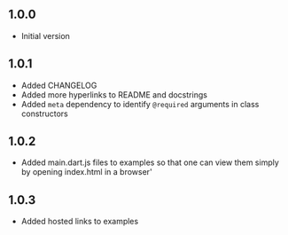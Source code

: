 ## 1.0.0

- Initial version

## 1.0.1

- Added CHANGELOG
- Added more hyperlinks to README and docstrings
- Added `meta` dependency to identify `@required` arguments in class constructors

## 1.0.2

- Added main.dart.js files to examples so that one can view them simply by opening index.html in a browser'

## 1.0.3

- Added hosted links to examples